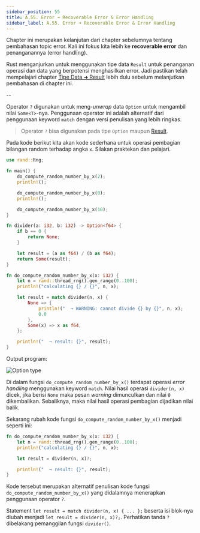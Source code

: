 ```yaml
---
sidebar_position: 55
title: A.55. Error ➜ Recoverable Error & Error Handling
sidebar_label: A.55. Error ➜ Recoverable Error & Error Handling
---
```


Chapter ini merupakan kelanjutan dari chapter sebelumnya tentang pembahasan topic error. Kali ini fokus kita lebih ke **recoverable error** dan penanganannya (error handling).

Rust menganjurkan untuk menggunakan tipe data `Result` untuk penanganan operasi dan data yang berpotensi menghasilkan error. Jadi pastikan telah mempelajari chapter [Tipe Data ➜ Result](/basic/result-type) lebih dulu sebelum melanjutkan pembahasan di chapter ini.

--








Operator `?` digunakan untuk meng-*unwrap* data `Option` untuk mengambil nilai `Some<T>`-nya. Penggunaan operator ini adalah alternatif dari penggunaan keyword `match` dengan versi penulisan yang lebih ringkas.

> Operator `?` bisa digunakan pada tipe `Option` maupun [Result](/basic/result-type).

Pada kode berikut kita akan kode sederhana untuk operasi pembagian bilangan random terhadap angka `x`. Silakan praktekan dan pelajari.

```rust
use rand::Rng;

fn main() {
    do_compute_random_number_by_x(2);
    println!();

    do_compute_random_number_by_x(0);
    println!();

    do_compute_random_number_by_x(10);
}

fn divider(a: i32, b: i32) -> Option<f64> {
    if b == 0 {
        return None;
    }

    let result = (a as f64) / (b as f64);
    return Some(result);
}

fn do_compute_random_number_by_x(x: i32) {
    let n = rand::thread_rng().gen_range(0..100);
    println!("calculating {} / {}", n, x);

    let result = match divider(n, x) {
        None => {
            println!("  → WARNING: cannot divide {} by {}", n, x);
            0.0
        },
        Some(x) => x as f64,
    };

    println!("  → result: {}", result);
}
```

Output program:

![Option type](img/unrecoverable-panic-error-1.png)

Di dalam fungsi `do_compute_random_number_by_x()` terdapat operasi *error handling* menggunakan keyword `match`. Nilai hasil operasi `divider(n, x)` dicek, jika berisi `None` maka pesan *warning* dimunculkan dan nilai `0` dikembalikan. Sebaliknya, maka nilai hasil operasi pembagian dijadikan nilai balik.

Sekarang rubah kode fungsi `do_compute_random_number_by_x()` menjadi seperti ini:

```rust
fn do_compute_random_number_by_x(x: i32) {
    let n = rand::thread_rng().gen_range(0..100);
    println!("calculating {} / {}", n, x);

    let result = divider(n, x)?;

    println!("  → result: {}", result);
}
```

Kode tersebut merupakan alternatif penulisan kode fungsi `do_compute_random_number_by_x()` yang didalamnya menerapkan penggunaan operator `?`.

Statement `let result = match divider(n, x) { ... };` beserta isi blok-nya diubah menjadi `let result = divider(n, x)?;`. Perhatikan tanda `?` dibelakang pemanggilan fungsi `divider()`.

